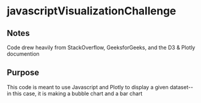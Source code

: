# javascriptVisualizationChallenge

## Notes
Code drew heavily from StackOverflow, GeeksforGeeks, and the D3 & Plotly documention

## Purpose
This code is meant to use Javascript and Plotly to display a given dataset-- in this case, it is making a bubble chart
and a bar chart
